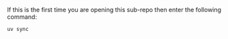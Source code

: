 If this is the first time you are opening this sub-repo then enter the
following command:

```
uv sync
```
